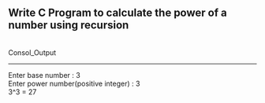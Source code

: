 ## **Write C Program to calculate the power of a number using recursion**

<br>Consol_Output</br>

---
Enter base number : 3
<br>Enter power number(positive integer) : 3
<br>3^3 = 27